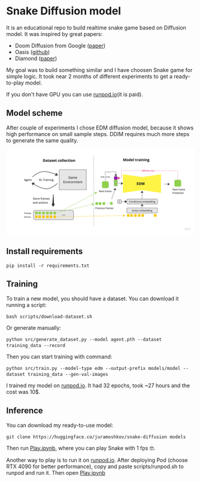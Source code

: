 # Snake Diffusion model

It is an educational repo to build realtime snake game based on Diffusion model. It was inspired by great papers:
* Doom Diffusion from Google ([paper](https://arxiv.org/html/2408.14837v1))
* Oasis ([github](https://github.com/etched-ai/open-oasis))
* Diamond ([paper](https://arxiv.org/pdf/2405.12399))

My goal was to build something similar and I have choosen Snake game for simple logic. It took near 2 months of different experiments to get a ready-to-play model.

If you don't have GPU you can use [runpod.io](runpod.io)(it is paid).

## Model scheme 

After couple of experiments I chose EDM diffusion model, because it shows high performance on small sample steps. DDIM requires much more steps to generate the same quality.

![Model scheme](assets/scheme.png)

## Install requirements

```shell
pip install -r requirements.txt
```

## Training

To train a new model, you should have a dataset. You can download it running a script:
```shell
bash scripts/download-dataset.sh
```

Or generate manually:

```shell
python src/generate_dataset.py --model agent.pth --dataset training_data --record
```

Then you can start training with command:
```shell
python src/train.py --model-type edm --output-prefix models/model --dataset training_data --gen-val-images
```

I trained my model on [runpod.io](runpod.io). It had 32 epochs, took ~27 hours and the cost was 10$.

## Inference

You can download my ready-to-use model:
```shell
git clone https://huggingface.co/juramoshkov/snake-diffusion models
```
Then run [Play.ipynb](src/play.ipynb), where you can play Snake with 1 fps 🤓.

Another way to play is to run it on [runpod.io](runpod.io). After deploying Pod (choose RTX 4090 for better performance), copy and paste scripts/runpod.sh to runpod and run it.
Then open [Play.ipynb](src/play.ipynb)
